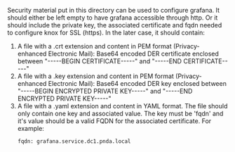 Security material put in this directory can be used to configure grafana.
It should either be left empty to have grafana accessible through http.
Or it should include the private key, the associated certificate and fqdn needed to configure knox for SSL (https).
In the later case, it should contain:
1. A file with a .crt extension and content in PEM format (Privacy-enhanced Electronic Mail): Base64 encoded DER certificate enclosed between "-----BEGIN CERTIFICATE-----" and "-----END CERTIFICATE-----"
2. A file with a .key extension and content in PEM format (Privacy-enhanced Electronic Mail): Base64 encoded DER key enclosed between "-----BEGIN ENCRYPTED PRIVATE KEY-----" and "-----END ENCRYPTED PRIVATE KEY-----"
3. A file with a .yaml extension and content in YAML format. The file should only contain one key and associated value. The key must be 'fqdn' and it's value should be a valid FQDN for the associated certificate. For example:
   ```
   fqdn: grafana.service.dc1.pnda.local
   ```